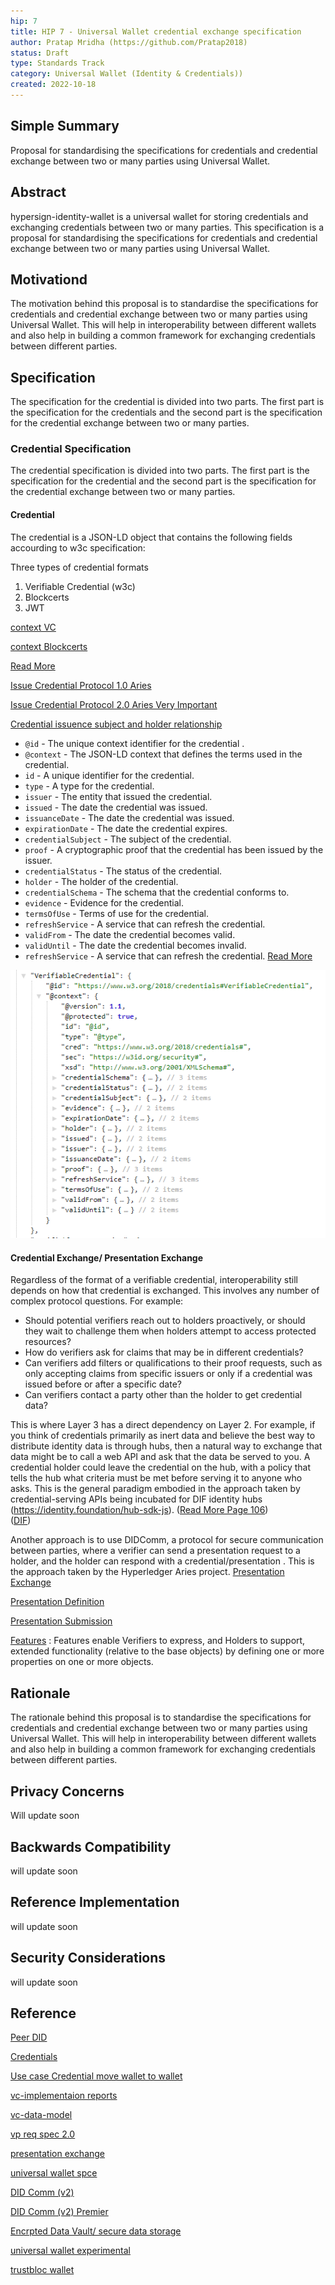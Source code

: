 ```yaml
---
hip: 7
title: HIP 7 - Universal Wallet credential exchange specification
author: Pratap Mridha (https://github.com/Pratap2018)
status: Draft
type: Standards Track
category: Universal Wallet (Identity & Credentials)) 
created: 2022-10-18
---
```


## Simple Summary
Proposal for standardising the specifications for credentials and  credential exchange between two or many parties using Universal Wallet.

## Abstract
hypersign-identity-wallet is a universal wallet for storing credentials and exchanging credentials between two or many parties. This specification is a proposal for standardising the specifications for credentials and  credential exchange between two or many parties using Universal Wallet. 


## Motivationd
The motivation behind this proposal is to standardise the specifications for credentials and  credential exchange between two or many parties using Universal Wallet. This will help in interoperability between different wallets and also help in building a common framework for exchanging credentials between different parties.

## Specification
The specification for the  credential is divided into two parts. The first part is the specification for the credentials and the second part is the specification for the credential exchange between two or many parties.

### Credential Specification
The credential specification is divided into two parts. The first part is the specification for the credential and the second part is the specification for the credential exchange between two or many parties.

#### Credential
The credential is a JSON-LD object that contains the following fields accourding to w3c specification:

Three types of credential formats 
1. Verifiable Credential (w3c)
2. Blockcerts
3. JWT

[context VC](https://www.w3.org/2018/credentials/v1)

[context Blockcerts](https://w3id.org/blockcerts/v2)

[Read More](https://www.w3.org/TR/vc-data-model-2.0/#basic-concepts)

[Issue Credential Protocol 1.0 Aries](https://github.com/hyperledger/aries-rfcs/blob/main/features/0036-issue-credential/README.md) 

[Issue Credential Protocol 2.0 Aries Very Important](https://github.com/hyperledger/aries-rfcs/blob/main/features/0454-present-proof-v2/README.md)

[Credential issuence subject and holder relationship](https://www.w3.org/TR/vc-data-model/#subject-holder-relationships)


- `@id` - The unique context identifier for the credential .
- `@context` - The JSON-LD context that defines the terms used in the credential. 
- `id` - A unique identifier for the credential.
- `type` - A type for the credential.
- `issuer` - The entity that issued the credential.
- `issued` - The date the credential was issued.
- `issuanceDate` - The date the credential was issued.
- `expirationDate` - The date the credential expires.
- `credentialSubject` - The subject of the credential.
- `proof` - A cryptographic proof that the credential has been issued by the issuer.
- `credentialStatus` - The status of the credential.
- `holder` - The holder of the credential.
- `credentialSchema` - The schema that the credential conforms to.
- `evidence` - Evidence for the credential.
- `termsOfUse` - Terms of use for the credential.
- `refreshService` - A service that can refresh the credential.
- `validFrom` - The date the credential becomes valid.
- `validUntil` - The date the credential becomes invalid.
- `refreshService` - A service that can refresh the credential. [Read More](https://www.w3.org/TR/vc-data-model/#advanced-concepts)

![CredStruct](./images/credential%20struct.png)

#### Credential Exchange/ Presentation Exchange
Regardless of the format of a verifiable credential, interoperability still depends on
how that credential is exchanged. This involves any number of complex protocol
questions. For example:
- Should potential verifiers reach out to holders proactively, or should they wait
to challenge them when holders attempt to access protected resources?
- How do verifiers ask for claims that may be in different credentials?
- Can verifiers add filters or qualifications to their proof requests, such as only
accepting claims from specific issuers or only if a credential was issued before or
after a specific date?
- Can verifiers contact a party other than the holder to get credential data?

This is where Layer 3 has a direct dependency on Layer 2. For example, if you think of
credentials primarily as inert data and believe the best way to distribute identity data is
through hubs, then a natural way to exchange that data might be to call a web API and
ask that the data be served to you. A credential holder could leave the credential on
the hub, with a policy that tells the hub what criteria must be met before serving it to
anyone who asks. This is the general paradigm embodied in the approach taken by
credential-serving APIs being incubated for DIF identity hubs (https://identity.foundation/hub-sdk-js). ([Read More Page 106](https://www.oreilly.com/library/view/self-sovereign-identity/9781617296598/))   
([DIF](https://identity.foundation/credential-manifest/))

Another approach is to use DIDComm, a protocol for secure communication between parties, where a verifier can send a presentation request to a holder, and the holder can respond with a credential/presentation . This is the approach taken by the Hyperledger Aries project. [Presentation Exchange](https://identity.foundation/presentation-exchange) 

[Presentation Definition](https://identity.foundation/presentation-exchange/#presentation-definition)

[Presentation Submission](https://identity.foundation/presentation-exchange/#presentation-submission)

[Features](https://identity.foundation/presentation-exchange/#features) : Features enable Verifiers to express, and Holders to support, extended functionality (relative to the base objects) by defining one or more properties on one or more objects.





## Rationale
The rationale behind this proposal is to standardise the specifications for credentials and  credential exchange between two or many parties using Universal Wallet. This will help in interoperability between different wallets and also help in building a common framework for exchanging credentials between different parties.

## Privacy Concerns
Will update soon

## Backwards Compatibility
will update soon

## Reference Implementation
will update soon

## Security Considerations
will update soon


## Reference 



[Peer DID](https://identity.foundation/peer-did-method-spec)

[Credentials](https://www.w3.org/community/credentials/)

[Use case Credential move wallet to wallet](https://www.w3.org/TR/2019/NOTE-vc-use-cases-20190924/#store-move-claim)

[vc-implementaion reports](https://w3c.github.io/vc-test-suite/implementations/)

[vc-data-model](https://www.w3.org/TR/vc-data-model/)

[vp req spec 2.0](https://w3c-ccg.github.io/vp-request-spec)

[presentation exchange](https://identity.foundation/presentation-exchange/)

[universal wallet spce](https://w3c-ccg.github.io/universal-wallet-interop-spec/)

[DID Comm (v2) ](https://didcomm.org/book/v2/)

[DID Comm (v2) Premier](https://www.youtube.com/watch?v=TBxWgNmsnvU)

[Encrpted Data Vault/ secure data storage](https://identity.foundation/working-groups/secure-data-storage.html)

[universal wallet experimental ](https://github.com/transmute-industries/universal-wallet)


[trustbloc wallet](https://github.com/trustbloc/wallet)




